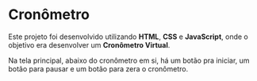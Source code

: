 # Cronômetro
Este projeto foi desenvolvido utilizando <b>HTML</b>, <b>CSS</b> e <b>JavaScript</b>, onde o objetivo era desenvolver um <b>Cronômetro Virtual</b>.

Na tela principal, abaixo do cronômetro em si, há um botão pra iniciar, um botão para pausar e um botão para zera o cronômetro.
